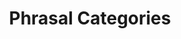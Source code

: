 ---
word: "true"

types: "word"

title: "Phrasal Categories"

categories: ['']

tags: ['Phrasal', 'Categories']

arabic: 'الفئات العبارية'

arexps: []

enwords: ['Phrasal Categories']

enexps: []

arlexicons: 'ف'

enlexicons: 'P'

authors: ['Ruqayya Roshdy']

translators: ['']

citations: 'مقدمة في حوسبة اللغة العربية'

sources: 'مركز الملك عبدالله بن عبدالعزيز الدولي لخدمة اللغة العربية'

slug: ""
---